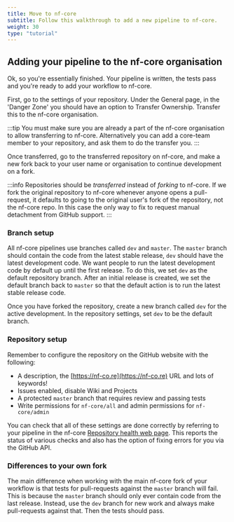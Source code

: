 ```yaml
---
title: Move to nf-core
subtitle: Follow this walkthrough to add a new pipeline to nf-core.
weight: 30
type: "tutorial"
---
```


## Adding your pipeline to the nf-core organisation

Ok, so you're essentially finished. Your pipeline is written, the tests pass and
you're ready to add your workflow to nf-core.

First, go to the settings of your repository. Under the General page, in the 'Danger Zone' you should have an option to Transfer Ownership. Transfer this to the nf-core organisation.

:::tip
You must make sure you are already a part of the nf-core organisation to allow transferring to nf-core. Alternatively you can add a core-team member to your repository, and ask them to do the transfer you.
:::

Once transferred, go to the transferred repository on nf-core, and make a new fork back to your user name or organisation to continue development on a fork.

:::info
Repositories should be _transferred_ instead of _forking_ to nf-core.
If we fork the original repository to nf-core whenever anyone opens a pull-request, it defaults to going to the original user's fork of the repository, not the nf-core repo.
In this case the only way to fix to request manual detachment from GitHub support.
:::

### Branch setup

All nf-core pipelines use branches called `dev` and `master`.
The `master` branch should contain the code from the latest stable release, `dev` should have the latest development code.
We want people to run the latest development code by default up until the first release.
To do this, we set `dev` as the default repository branch.
After an initial release is created, we set the default branch back to `master` so that the default
action is to run the latest stable release code.

Once you have forked the repository, create a new branch called `dev` for the active development.
In the repository settings, set `dev` to be the default branch.

### Repository setup

Remember to configure the repository on the GitHub website with the following:

- A description, the [https://nf-co.re](https://nf-co.re) URL and lots of keywords!
- Issues enabled, disable Wiki and Projects
- A protected `master` branch that requires review and passing tests
- Write permissions for `nf-core/all` and admin permissions for `nf-core/admin`

You can check that all of these settings are done correctly by referring to your pipeline
in the nf-core [Repository health web page](https://nf-co.re/pipeline_health).
This reports the status of various checks and also has the option of fixing errors for you via the GitHub API.

### Differences to your own fork

The main difference when working with the main nf-core fork of your workflow is
that tests for pull-requests against the `master` branch will fail. This is because
the `master` branch should only ever contain code from the last release.
Instead, use the `dev` branch for new work and always make pull-requests against
that. Then the tests should pass.
